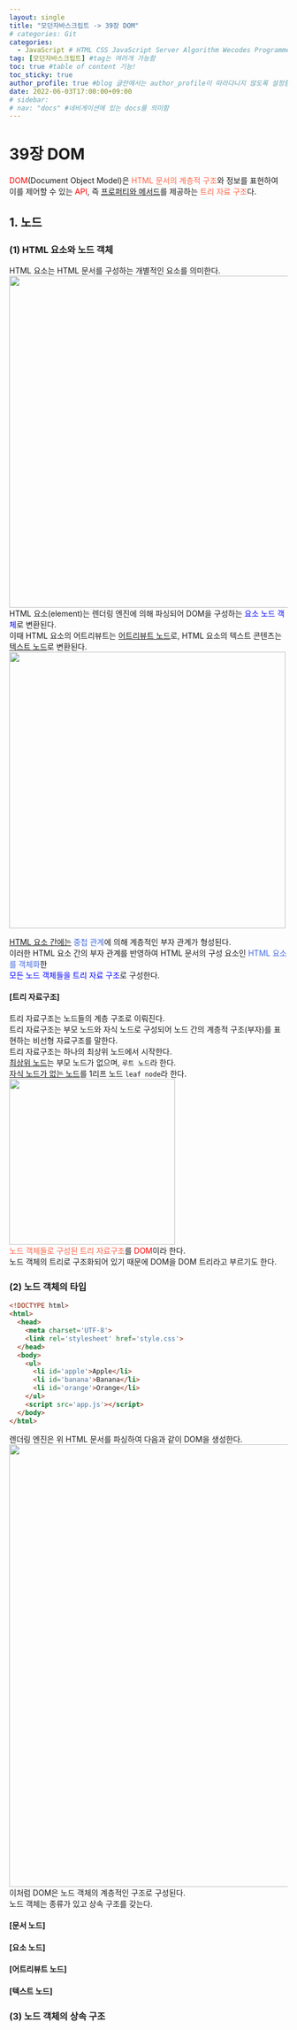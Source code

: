 ```yaml
---
layout: single
title: "모던자바스크립트 -> 39장 DOM"
# categories: Git
categories:
  - JavaScript # HTML CSS JavaScript Server Algorithm Wecodes Programmers CS Github Blog
tag: [모던자바스크립트] #tag는 여러개 가능함
toc: true #table of content 기능!
toc_sticky: true
author_profile: true #blog 글안에서는 author_profile이 따라다니지 않도록 설정함
date: 2022-06-03T17:00:00+09:00
# sidebar:
# nav: "docs" #네비게이션에 있는 docs를 의미함
---
```

# 39장 DOM
<span style="color:red">DOM</span>(Document Object Model)은 <span style="color:tomato">HTML 문서의 계층적 구조</span>와 정보를 표현하여  
이를 제어할 수 있는 <span style="color:red">API</span>, 즉 <u>프로퍼티와 메서드</u>를 제공하는 <span style="color:tomato">트리 자료 구조</span>다.  

## 1. 노드
### (1) HTML 요소와 노드 객체
HTML 요소는 HTML 문서를 구성하는 개별적인 요소를 의미한다.  
<img src="https://user-images.githubusercontent.com/87808288/171815417-b3a68c51-47c2-4d71-9178-bb8b5675ff3c.png" width="600">  
HTML 요소(element)는 렌더링 엔진에 의해 파싱되어 DOM을 구성하는 <span style="color:blue">요소 노드 객체</span>로 변환된다.  
이때 HTML 요소의 어트리뷰트는 <u>어트리뷰트 노드</u>로, HTML 요소의 텍스트 콘텐츠는 <u>텍스트 노드</u>로 변환된다.  
<img src="https://user-images.githubusercontent.com/87808288/171815977-cce2e33f-252a-498b-a9fa-e5097dcea856.png" width="500">  

<u>HTML 요소 간에는</u> <span style="color:royalblue">중첩 관계</span>에 의해 계층적인 부자 관계가 형성된다.  
이러한 HTML 요소 간의 부자 관계를 반영하여 HTML 문서의 구성 요소인 <span style="color:royalblue">HTML 요소를 객체화</span>한  
<span style="color:blue">모든 노드 객체들을 트리 자료 구조</span>로 구성한다.  

#### [트리 자료구조]
트리 자료구조는 노드들의 계층 구조로 이뤄진다.  
트리 자료구조는 부모 노드와 자식 노드로 구성되어 노드 간의 계층적 구조(부자)를 표현하는 비선형 자료구조를 말한다.  
트리 자료구조는 하나의 최상위 노드에서 시작한다.  
<u>최상위 노드</u>는 부모 노드가 없으며, `루트 노드`라 한다.  
<u>자식 노드가 없는 노드</u>를 1리프 노드 `leaf node`라 한다.  
<img src="https://user-images.githubusercontent.com/87808288/171817646-2370d70e-4e86-4570-8b3e-b8b2bc5a2477.png" width="300">  
<span style="color:tomato">노드 객체들로 구성된 트리 자료구조</span>를 <span style="color:red">DOM</span>이라 한다.  
노드 객체의 트리로 구조화되어 있기 때문에 DOM을 DOM 트리라고 부르기도 한다.  

### (2) 노드 객체의 타입

```html
<!DOCTYPE html>
<html>
  <head>
    <meta charset='UTF-8'>
    <link rel='stylesheet' href='style.css'>
  </head>
  <body>
    <ul>
      <li id='apple'>Apple</li>
      <li id='banana'>Banana</li>
      <li id='orange'>Orange</li>
    </ul>
    <script src='app.js'></script>
  </body>
</html>
```

렌더링 엔진은 위 HTML 문서를 파싱하여 다음과 같이 DOM을 생성한다.  
<img src="https://user-images.githubusercontent.com/87808288/171818852-c6463bfc-1638-4cbb-92c4-ac56eb582695.png" width="800">  
이처럼 DOM은 노드 객체의 계층적인 구조로 구성된다.  
노드 객체는 종류가 있고 상속 구조를 갖는다.  

#### [문서 노드]
#### [요소 노드]
#### [어트리뷰트 노드]
#### [텍스트 노드]

### (3) 노드 객체의 상속 구조



<!-- <span style="color:royalblue"> -->

<!-- 메소드 위에 변수 선언, 메소드 안에 메소드, 메소드 끝나고 리턴 -->

<!-- ### 2. Link 넣기

```

유형 1: (설명어를 입력) : [gunhee's coding blog](https://gunhee-jeong.github.io/)
유형 2: (URL 자동연결) : <https://gunhee-jeong.github.io/>
유형 3: (동일 파일 내 '문단으로 이동') : [1. Header로 이동](###-1-header)

```

유형 1: (설명어를 입력) : [gunhee's coding blog](https://gunhee-jeong.github.io/)
유형 2: (URL 자동연결) : <https://gunhee-jeong.github.io/>
유형 3: (동일 파일 내 '문단으로 이동') : [1. Header로 이동](#1-header)
유형 3의 방법

1. 특수문자를 제거
2. 스페이스는 -로 바꾸고
3. 대문자는 소문자로!
   그래서 ### 1. Header -> #1-header

## Link: [google][https://www.google.com/]

### 3. 수평선

```

---

```

---

### 4. 라인 바꾸기

```

스페이스바를 2번 눌러주면 다음칸으로
이동할 수 있어요!

```

---

스페이스바를 2번 눌러주면
다음칸으로 이동할 수 있어요!

### 5. list 만들기

```

1. 1번
2. 2번
3. 3번

- 순서없는 list
  - 순서없는 list
    - 순서없는 list

```

1. 1번
2. 2번
3. 3번

- 순서없는 list
  - 순서없는 list
    - 순서없는 list

---

### 6. font 관련

```

**진하게** -> 볼드
_기울여서_ -> 이탤릭체
~~취소선~~ -> 취소선

<ul>밑줄넣기</ul> -> 밑줄
<span style="color:red">빨간 글씨</span> -> 글자색
이것이 `인라인` 입니다 -> 인라인 코드
```

**진하게** -> 볼드
_기울여서_ -> 이탤릭체
~~취소선~~ -> 취소선
<u>밑줄넣기</u> -> 밑줄
<span style="color:red">빨간 글씨</span>
이것이 `인라인` 입니다 -> 인라인 코드

---

### 7. 인용구문

```
> coding
>
> > JavaScript
> >
> > > 내가 프짱!
```

> coding
>
> > JavaScript
> >
> > > 내가 프짱!

---

### 8. 이미지 삽입

```
유형1: ('사이즈를 조절' -> HTML 태그 사용) : <img src="https://gunhee-jeong.github.io/assets/images/blogLogo.png" width="300" height="200">
유형2: (이미지 삽입 후 -> 링크 걸기)
[![이미지](https://gunhee-jeong.github.io/assets/images/blogLogo/blogLogo.png)](https://gunhee-jeong.github.io/)
```

유형1: ('사이즈를 조절' -> HTML 태그 사용) : <img src="https://gunhee-jeong.github.io/assets/images/blogLogo.png" width="300" height="200">
유형2: (이미지 삽입 후 -> 링크 걸기)
[![이미지](https://gunhee-jeong.github.io/assets/images/blogLogo.png)](https://gunhee-jeong.github.io/)

### 9. 표 만들기

```
||국어|영어|
| :--- | ---: | :--: |
|건희 | 100점 | 100점
|철수 | 100점 | 100점
```

|      |  국어 | 영어  |
| :--- | ----: | :---: |
| 건희 | 100점 | 100점 |
| 철수 | 100점 | 100점 |

> - header를 넣고 싶은 경우 ---을 사용하고 :을 이용하여 정렬에 사용함!

### 10. 토글 만들기

```
<details>
<summary>여기를 누르세요</summary>
<div markdown="1">
숨겨진 내용
</div>
</details>
```

<details>
<summary>여기를 누르세요</summary>
<div markdown="1">
숨겨진 내용
</div>
</details> -->

